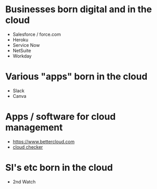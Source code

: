 # Businesses born digital and in the cloud

- Salesforce / force.com
- Heroku
- Service Now
- NetSuite
- Workday

# Various "apps" born in the cloud
- Slack
- Canva

# Apps / software for cloud management 
- https://www.bettercloud.com
- [cloud checker](http://cloudcheckr.com)


# SI's etc born in the cloud
- 2nd Watch
